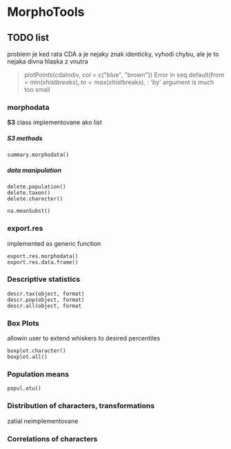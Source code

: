# MorphoTools


## TODO list

problem je ked rata CDA a je nejaky znak identicky, vyhodi chybu, ale je to nejaka divna hlaska z vnutra




> plotPoints(cdaIndiv, col = c("blue", "brown"))
Error in seq.default(from = min(xhist$breaks), to = max(xhist$breaks),  : 
  'by' argument is much too small



### morphodata
**S3** class  implementovane ako list

##### S3 methods

```
summary.morphodata()
```

##### data manipulation

```
delete.population()
delete.taxon()
delete.charecter()

na.meanSubst()
```


### export.res
implemented as generic function
```
export.res.morphodata()
export.res.data.frame()
```

### Descriptive statistics
```
descr.tax(object, format)
descr.pop(object, format)
descr.all(object, format
```

### Box Plots
allowin user to extend whiskers to desired percentiles
```
boxplot.character()
boxplot.all()
```

### Population means
```
popul.otu()
```

### Distribution of characters, transformations
zatial neimplementovane

### Correlations of characters




